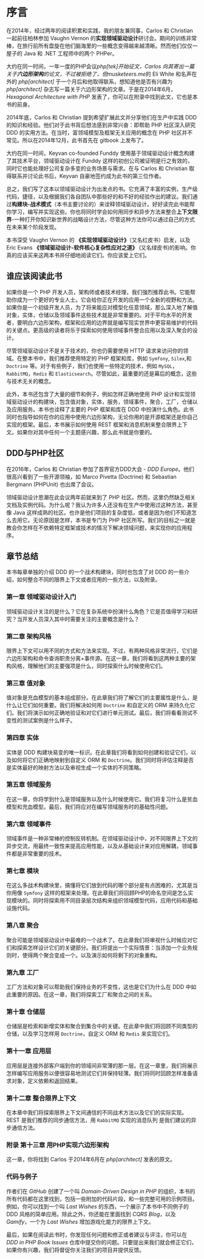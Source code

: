 # 序言

在2014年，经过两年的阅读积累和实践，我的朋友兼同事，Carlos 和 Christian 一起前往柏林参加 Vaughn Vernon 的**实现领域驱动设计**研讨会。期间的训练非常棒，在旅行前所有盘旋在他们脑海里的一些概念变得越来越清晰。然而他们仅仅一屋子的 Java 和 .NET 工程师中的两个 PHPer。

大约在同一时间，一年一度的PHP会议*php[tek]*开始征文，Carlos 向其寄出一篇关于**六边形架构**的论文，不过被拒绝了，但*musketeers.me*的 Eli White 和名声在外的 *php[architect]* 于一个月后和他取得联系，想知道他是否有兴趣为 *php[architect]* 杂志写一篇关于六边形架构的文章。于是在2014年6月，*Hexagonal Architecture with PHP* 发表了，你可以在附录中找到此文，它也是本书的前身。

2014年底，Carlos 和 Christian 提到希望扩展此文并分享他们在生产中实践 DDD 的知识和经验。他们对于此书背后想法感到非常兴奋：即帮助 PHP 社区深入研究 DDD 的实用方法。在当时，富领域模型及框架无关应用的概念在 PHP 社区并不常见。所以在2014年12月，此书首先在 gitbook 上发布了。

大约在同一时间，Keyvan co-founded Funddy 使用基于领域驱动设计概念构建了其技术平台，领域驱动设计在 Funddy 这样的初创公司被证明是行之有效的，同时它也能处理好公司复杂多变的业务场景与需求。在与 Carlos 和 Christian 取得联系并讨论此书后，Keyvan 自豪地签约成为此书的第三位作者。

总之，我们写了这本以领域驱动设计为出发点的书。它充满了丰富的实例，生产级代码，捷径，以及根据我们各自团队中那些好的和不好的经验作出的建议。我们通过**构建块-战术模式**（本书主要讨论的）来诠释领域驱动设计。好好读完此书能帮你学习，编写并实现这些。你也将同时学会如何用同步和异步方法来整合**上下文限界**-一种打开你知识新世界的战略设计方法，尽管这种方法你可以通过自己的方式在未来某个阶段发现。

本书深受 Vaughn Vernon 的 **《实现领域驱动设计》**（又名红皮书）启发，以及 Eric Evans **《领域驱动设计-软件核心复杂性应对之道》** (又名绿皮书)的影响。你真的应该买来这两本书并仔细地阅读它们。你应该爱上它们。

## 谁应该阅读此书

如果你是一个 PHP 开发人员，架构师或者技术经理，我们强烈推荐此书。它能帮助你成为一个更好的专业人士。它会给你正在开发的应用一个全新的视野和方法。如果你是一个初级开发人员，为了将来能应对模型化任意领域，那么深入地了解值对象，实体，仓储以及领域事件这些技术就是非常重要的。对于平均水平的开发者，要明白六边形架构，框架和应用的边界就是编写现实世界中更容易维护的代码的关键点。更高级的读者将乐于探索如何使用领域事件整合应用以及深入聚合的设计。

尽管领域驱动设计不是关于技术的，你也仍需要使用 HTTP 请求来访问你的领域。在整本书中，我们推荐使用特定的 PHP 框架和库，例如 `Symfony`, `Silex`,和 `Doctrine` 等。对于有些例子，我们也使用一些特定的技术，例如 `MySQL`，`RabbitMQ`，`Redis` 和 `Elasticsearch`。尽管如此，最重要的还是幕后的概念，这些与技术无关的概念。

此外，本书还包含了大量的细节和例子，例如怎样正确地使用 PHP 设计和实现领域驱动设计的构建块，包含值对象，实体，服务，领域事件，聚合，工厂，仓储以及应用服务。本书也诠释了主要的 PHP 框架和库在 DDD 中扮演什么角色。此书同时也指导如何在你的应用中使用六边形架构，无论你用的是开源框架还是你自己实现的框架。最后，本书展示如何使用 REST 框架和消息机制来整合限界上下文。如果你对其中任何一个主题感兴趣，那么此书就是你要的。

## DDD与PHP社区

在2016年，Carlos 和 Christian 参加了首界官方DDD大会 - *DDD Europe*。他们很高兴看到了一些开源领袖，如 Marco Pivetta (Doctrine) 和 Sebastian Bergmann (PHPUnit) 也出席了会议。

领域驱动设计思潮在此会议两年前就来到了 PHP 社区。然而，这里仍然缺乏相关文档及实例代码。为什么呢？我认为许多人还没有在生产中使用过这种方法，甚至像 Java 这样成熟的社区。也许是他们项目的复杂度低，或者是因为他们不知道怎么去用它。无论原因是怎样，本书是专门为 PHP 社区所写。我们的目标之一就是教会你怎样在不依赖特定框架或技术的情况下解决领域问题，来实现你的应用程序。

## 章节总结

本书每章单独的介绍 DDD 的一个战术构建块，同时也包含了对 DDD 的一些介绍，如何整合不同的限界上下文或者应用的一些方法，以及附录。

### 第一章 领域驱动设计入门

领域驱动设计关注的是什么？它在复杂系统中扮演什么角色？它是否值得学习和研究？当开发人员深入其中时需要关注的主要概念是什么？

### 第二章 架构风格

限界上下文可以用不同的方式和方法来实现。不过，有两种风格非常流行，它们是六边形架构和命令查询职责分离+事件源。在这一章，我们将看到这两种主要的架构风格，理解他们的主要强项是什么，同时探索什么时候使用它们。

### 第三章 值对象

值对象是充血模型的基本组成部分。在此章我们将了解它们的主要属性是什么，是什么让它们如何重要。我们将解决如何用 `Doctrine` 和自定义的 ORM 来持久化它们。我们将演示如何正确地验证和对它们进行单元测试。最后，我们将看看测试不变性的测试案例是什么样子。

### 第四章 实体

实体是 DDD 构建块易变的唯一标识。在此章我们将看到如何创建和验证它们，以及如何将它们正确地映射到自定义 ORM 和 `Doctrine`。我们同时将评估注释是否是实体最好的映射方法以及审视生成一个实体的不同策略。

### 第五章 领域服务

在这一章，你将学到什么是领域服务以及什么时候使用它。我们将复习什么是贫血模型和充血模型。最后，我们将应对在编写领域服务时的基础性问题。

### 第六章 领域事件

领域事件是一种非常棒的控制反转机制。在领域驱动设计中，对不同限界上下文的异步交流，用最终一致性来提高应用性能，以及从基础设计来对应用解耦，领域事件都是非常重要的技术。

### 第七章 模块

在这么多战术构建块里，搞懂将它们放到代码的哪个部分是有点困难的，尤其是当你用像 `Symfony` 这样的框架来处理。在此章我们将回顾PHP的命名空间是怎么实现模块的。同时将探索用不同目录层次结构来组织领域模型代码，应用代码和基础设施代码。

### 第八章 聚合

聚合可能是领域驱动设计中最难的一个战术了。在此章我们将审视什么时候应对它们和探索怎样设计它们的关键部分。我们将提出一个实际情景：当添加一个业务规则时，使得两个聚合变成一个。以及演示如何将剩下的对象重构。

### 第九章 工厂

工厂方法和对象可以帮助我们保持业务的不变性，这也是它们为什么在 DDD 中如此重要的原因。在这一章，我们将探索工厂和聚合之间的关系。

### 第十章 仓储层

仓储层是检索和新增实体和聚合到集合中的关键。在此章中我们将回顾不同类型的仓储，以及学习怎样用 `Doctrine`，自定义 ORM 和 `Redis` 来实现它们。

### 第十一章 应用层

应用层是连接外部客户端到你的领域间非常薄的那一层。在这一章里，我们将展示怎样编写应用服务以便很容易地测试它们并保持轻薄。我们将同时回顾怎样准备请求对象，定义依赖和返回结果。

### 第十二章 整合限界上下文

在本章中我们将探索限界上下文间通信的不同战术方法以及它们的实际实现。REST 是我们推荐的同步通信方法，用 `RabbitMQ` 实现的消息队列 是我们建议的异步通信方法。

### 附录 第十三章 用PHP实现六边形架构

这一章，你将找到 Carlos 于2014年6月在 *php[architect]* 发表的原文。

### 代码与例子

作者们在 *GitHub* 创建了一个叫 *Domain-Driven Design in PHP* 的组织，本书的所有代码都在这里找到，包括一些附加的代码片段，和一些完整可用的示例项目。例如，你可以找到一个叫 *Last Wishes* 的东西，一个展示了本书中不同例子的 DDD 风格的简单应用。除此之外，你还能在里面找到 *CQRS Blog*，以及 *Gamify*，一个为 *Last Wishes* 增加游戏化能力的限界上下文。

最后，如果在阅读此书时，你发现任何问题和修正或者建议与评注，你可以在 *DDD in PHP Book Issues* 仓库中提交你的问题。只要提出来我们就会修正它们，如果你有兴趣，我们将督促你关注我们的项目并提供反馈。
